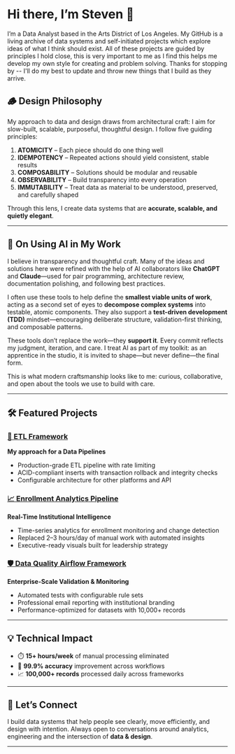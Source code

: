 # Hi there, I’m Steven 👋

I’m a Data Analyst based in the Arts District of Los Angeles. My GitHub is a living archive of data systems and self-initiated projects which explore ideas of what I think should exist. All of these projects are guided by principles I hold close, this is very important to me as I find this helps me develop my own style for creating and problem solving. Thanks for stopping by -- I'll do my best to update and throw new things that I build as they arrive. 

## 🪵 Design Philosophy

My approach to data and design draws from architectural craft: I aim for slow-built, scalable, purposeful, thoughtful design. I follow five guiding principles:

1. **ATOMICITY** – Each piece should do one thing well  
2. **IDEMPOTENCY** – Repeated actions should yield consistent, stable results  
3. **COMPOSABILITY** – Solutions should be modular and reusable  
4. **OBSERVABILITY** – Build transparency into every operation  
5. **IMMUTABILITY** – Treat data as material to be understood, preserved, and carefully shaped  

Through this lens, I create data systems that are **accurate, scalable, and quietly elegant**.

---

## 🤖 On Using AI in My Work

I believe in transparency and thoughtful craft. Many of the ideas and solutions here were refined with the help of AI collaborators like **ChatGPT** and **Claude**—used for pair programming, architecture review, documentation polishing, and following best practices.

I often use these tools to help define the **smallest viable units of work**, acting as a second set of eyes to **decompose complex systems** into testable, atomic components. They also support a **test-driven development (TDD)** mindset—encouraging deliberate structure, validation-first thinking, and composable patterns.

These tools don’t replace the work—they **support it**. Every commit reflects my judgment, iteration, and care. I treat AI as part of my toolkit: as an apprentice in the studio, it is invited to shape—but never define—the final form.

This is what modern craftsmanship looks like to me: curious, collaborative, and open about the tools we use to build with care.

---

## 🛠️ Featured Projects

### [🔐 ETL Framework](https://github.com/teeeven/etl)  
**My approach for a Data Pipelines**  
- Production-grade ETL pipeline with rate limiting  
- ACID-compliant inserts with transaction rollback and integrity checks  
- Configurable architecture for other platforms and API

### [📈 Enrollment Analytics Pipeline](https://github.com/teeeven/enrollment-analytics-pipeline)  
**Real-Time Institutional Intelligence**  
- Time-series analytics for enrollment monitoring and change detection  
- Replaced 2–3 hours/day of manual work with automated insights  
- Executive-ready visuals built for leadership strategy  

### [🛡️ Data Quality Airflow Framework](https://github.com/teeeven/data-quality-airflow-framework) 
**Enterprise-Scale Validation & Monitoring**  
- Automated tests with configurable rule sets  
- Professional email reporting with institutional branding  
- Performance-optimized for datasets with 10,000+ records  

---

## 💡 Technical Impact

- ⏱️ **15+ hours/week** of manual processing eliminated  
- 🎯 **99.9% accuracy** improvement across workflows  
- 📈 **100,000+ records** processed daily across frameworks  

---

## 🤝 Let’s Connect

I build data systems that help people see clearly, move efficiently, and design with intention. Always open to conversations around analytics, engineering and the intersection of **data & design**.

---
